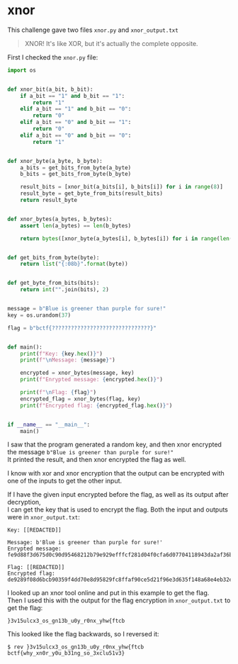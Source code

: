 # xnor

This challenge gave two files `xnor.py` and `xnor_output.txt`
>XNOR! It's like XOR, but it's actually the complete opposite.

First I checked the `xnor.py` file:
```python
import os


def xnor_bit(a_bit, b_bit):
    if a_bit == "1" and b_bit == "1":
        return "1"
    elif a_bit == "1" and b_bit == "0":
        return "0"
    elif a_bit == "0" and b_bit == "1":
        return "0"
    elif a_bit == "0" and b_bit == "0":
        return "1"


def xnor_byte(a_byte, b_byte):
    a_bits = get_bits_from_byte(a_byte)
    b_bits = get_bits_from_byte(b_byte)

    result_bits = [xnor_bit(a_bits[i], b_bits[i]) for i in range(8)]
    result_byte = get_byte_from_bits(result_bits)
    return result_byte


def xnor_bytes(a_bytes, b_bytes):
    assert len(a_bytes) == len(b_bytes)

    return bytes([xnor_byte(a_bytes[i], b_bytes[i]) for i in range(len(a_bytes))])


def get_bits_from_byte(byte):
    return list("{:08b}".format(byte))


def get_byte_from_bits(bits):
    return int("".join(bits), 2)


message = b"Blue is greener than purple for sure!"
key = os.urandom(37)

flag = b"bctf{???????????????????????????????}"


def main():
    print(f"Key: {key.hex()}")
    print(f"\nMessage: {message}")

    encrypted = xnor_bytes(message, key)
    print(f"Enrypted message: {encrypted.hex()}")

    print(f"\nFlag: {flag}")
    encrypted_flag = xnor_bytes(flag, key)
    print(f"Encrypted flag: {encrypted_flag.hex()}")


if __name__ == "__main__":
    main()
```

I saw that the program generated a random key, and then xnor encrypted the message `b"Blue is greener than purple for sure!"`  
It printed the result, and then xnor encrypted the flag as well.  

I know with xor and xnor encryption that the output can be encrypted with one of the inputs to get the other input.  

If I have the given input encrypted before the flag, as well as its output after decryption,  
I can get the key that is used to encrypt the flag. Both the input and outputs were in `xnor_output.txt`:

```
Key: [[REDACTED]]

Message: b'Blue is greener than purple for sure!'
Enrypted message: fe9d88f3d675d0c90d95468212b79e929efffcf281d04f0cfa6d07704118943da2af36b9f8

Flag: [[REDACTED]]
Encrypted flag: de9289f08d6bcb90359f4dd70e8d95829fc8ffaf90ce5d21f96e3d635f148a68e4eb32efa4
```

I looked up an xnor tool online and put in this example to get the flag.  
Then I used this with the output for the flag encryption in `xnor_output.txt` to get the flag:

`}3v15ulcx3_os_gn13b_u0y_r0nx_yhw{ftcb`

This looked like the flag backwards, so I reversed it:

```
$ rev }3v15ulcx3_os_gn13b_u0y_r0nx_yhw{ftcb
bctf{why_xn0r_y0u_b31ng_so_3xclu51v3}
```
